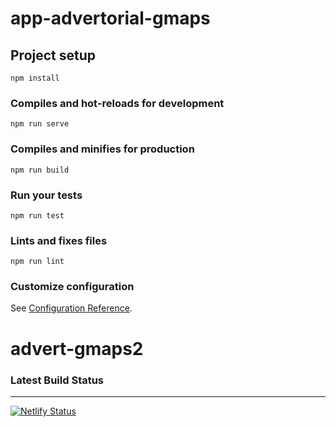 # app-advertorial-gmaps

## Project setup
```
npm install
```

### Compiles and hot-reloads for development
```
npm run serve
```

### Compiles and minifies for production
```
npm run build
```

### Run your tests
```
npm run test
```

### Lints and fixes files
```
npm run lint
```

### Customize configuration
See [Configuration Reference](https://cli.vuejs.org/config/).
# advert-gmaps2

### Latest Build Status
---
[![Netlify Status](https://api.netlify.com/api/v1/badges/9cab7cad-f6e7-4c8a-bf3d-f98d12d3d214/deploy-status)](https://app.netlify.com/sites/gmap-advert-v1/deploys)